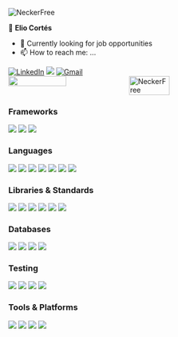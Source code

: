  <p align="left"> <img src="https://komarev.com/ghpvc/?username=NeckerFree&style=for-the-badge&label=Profile%20views" alt="NeckerFree" /> </p>
 
 👤 **Elio Cortés**
 - 🔭 Currently looking for job opportunities
 - 📫 How to reach me: ...
<div align="left">
<a  href="https://github.com/NeckerFree" target="_blank"><img alt="LinkedIn" src="https://img.shields.io/badge/linkedin%20-%230077B5.svg?&style=plastic&logo=linkedin&logoColor=white" /></a>
<a href="https://twitter.com/ElioCortesM" target="_blank"> <img src="https://img.shields.io/badge/twitter-%2300acee.svg?&style=plastic&logo=twitter&logoColor=white&alt=twitter" /></a>
<a href="mailto:elio.cortes3000@gmail.com"><img  alt="Gmail" src="https://img.shields.io/badge/Gmail-D14836?style=plastic&logo=gmail&logoColor=white" /><a/>
<br>
</div>
<div style="display: flex">
<img width='48%' src='https://github-readme-stats.vercel.app/api?username=NeckerFree&show_icons=true&locale=en&count_private=true'>

<img width='40%' src='https://github-readme-stats.vercel.app/api/top-langs/?username=NeckerFree&langs_count=8&count_private=true&layout=compact' alt="NeckerFree">
</div>

### Frameworks                                                             
![](https://img.shields.io/badge/.Net%20Core-6a040f)
![](https://img.shields.io/badge/.Net%20Framework-9d0208)
![](https://img.shields.io/badge/Ruby%20on%20Rails-d00000)

### Languages 
![](https://img.shields.io/badge/-C%23.NET-007f5f)
![](https://img.shields.io/badge/VB.NET-2b9348)
![](https://img.shields.io/badge/Ruby-55a630)
![](https://img.shields.io/badge/JavaScript-80b918)
![](https://img.shields.io/badge/HTML5-aacc00)
![](https://img.shields.io/badge/CSS-bfd200)
![](https://img.shields.io/badge/SQL-d4d700)

### Libraries & Standards
![](https://img.shields.io/badge/React-212529)
![](https://img.shields.io/badge/Bootstrap-343a40)
![](https://img.shields.io/badge/JWT-495057)
![](https://img.shields.io/badge/.NET%20CORE%20Identity-6c757d)
![](https://img.shields.io/badge/Redux-adb5bd)
![](https://img.shields.io/badge/Rest-ced4da)

### Databases
![](https://img.shields.io/badge/SQL%20Server-023e8a)
![](https://img.shields.io/badge/Oracle-0077b6)
![](https://img.shields.io/badge/Sybase-0096c7)
![](https://img.shields.io/badge/PostgreSQL-00b4d8)

### Testing  
![](https://img.shields.io/badge/TDD-480ca8)
![](https://img.shields.io/badge/Jest-560bad)
![](https://img.shields.io/badge/Capybara-7209b7)
![](https://img.shields.io/badge/RSpec-b5179e)

### Tools & Platforms
![](https://img.shields.io/badge/GitHub-732400) 
![](https://img.shields.io/badge/Swagger-a63c06)
![](https://img.shields.io/badge/Heroku-c36f09) 
![](https://img.shields.io/badge/Netlify-eeba0b) 
 

<!--
https://twitter.com/ElioCortesM



> "Awesome books" is a simple website that displays a list of books and allows you to add and remove books from that list.
**NeckerFree/NeckerFree** is a ✨ _special_ ✨ repository because its `README.md` (this file) appears on your GitHub profile.

Here are some ideas to get you started:
👤 **Elio Cortés**

- 🔭 I’m currently working on ...
- 🌱 I’m currently learning ...
- 👯 I’m looking to collaborate on ...
- 🤔 I’m looking for help with ...
- 💬 Ask me about ...
- 📫 How to reach me: ...
- 😄 Pronouns: ...
- ⚡ Fun fact: ...
-->
